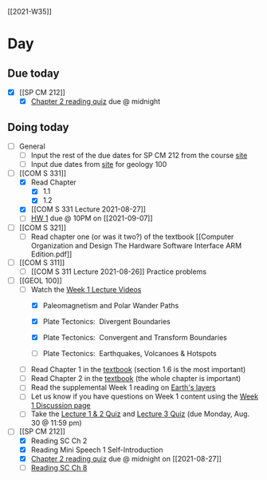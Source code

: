 [[2021-W35]]

# Day 

## Due today
- [x] [[SP CM 212]] 
	 - [x] [Chapter 2 reading quiz](https://canvas.iastate.edu/courses/84042/assignments/1475432?module_item_id=3822457) due @ midnight

## Doing today

- [ ] General
	- [ ]  Input the rest of the due dates for SP CM 212 from the course [site](https://canvas.iastate.edu/courses/84042/modules#module_495984)
	- [ ]  Input due dates from [site](https://canvas.iastate.edu/courses/82791/pages/what-is-the-schedule-of-lectures-assignments-etc-dot?module_item_id=3779819) for geology 100
- [ ] [[COM S 331]]
	- [x] Read Chapter
		- [x]  1.1 
		- [x]  1.2
	- [x] [[COM S 331 Lecture 2021-08-27]]
	- [ ] [HW 1](https://canvas.iastate.edu/courses/86358/assignments/1529811) due @ 10PM on [[2021-09-07]]
- [ ] [[COM S 321]]
	- [ ] Read chapter one (or was it two?) of the textbook [[Computer Organization and Design The Hardware Software Interface ARM Edition.pdf]]
- [ ] [[COM S 311]]
	- [ ] [[COM S 311 Lecture 2021-08-26]] Practice problems
- [ ] [[GEOL 100]]
	-  [ ] Watch the [Week 1 Lecture Videos](https://canvas.iastate.edu/courses/82791/pages/week-1-lecture-videos "Week 1 Lecture Videos")
		-  [x] Paleomagnetism and Polar Wander Paths
		-  [x] Plate Tectonics:  Divergent Boundaries
		-  [x] Plate Tectonics:  Convergent and Transform Boundaries
		-  [ ] Plate Tectonics:  Earthquakes, Volcanoes & Hotspots


 	- [ ]  Read Chapter 1 in the [textbook](https://canvas.iastate.edu/courses/82791/external_tools/4157) (section 1.6 is the most important)
	- [ ]  Read Chapter 2 in the [textbook](https://canvas.iastate.edu/courses/82791/external_tools/4157) (the whole chapter is important)
	-   [ ] [](https://canvas.iastate.edu/courses/71354/pages/week-1-lectures "Week 1 Lectures")Read the supplemental Week 1 reading on [Earth's layers](https://canvas.iastate.edu/courses/82791/pages/supplemental-reading-layers-in-earths-interior "Supplemental Reading - Layers in Earth's Interior")
 	- [ ]   Let us know if you have questions on Week 1 content using the [Week 1 Discussion page](https://canvas.iastate.edu/courses/82791/discussion_topics/957289 "Have questions on Week 1 content?")
	- [ ]   Take the [Lecture 1 & 2 Quiz](https://canvas.iastate.edu/courses/82791/quizzes/343323 "Lecture 1 & 2 Quiz") and [Lecture 3 Quiz](https://canvas.iastate.edu/courses/82791/quizzes/343322 "Lecture 3 Quiz") (due Monday, Aug. 30 @ 11:59 pm)
- [ ]   [[SP CM 212]]
	- [x]  Reading SC Ch 2
	- [x]  Reading Mini Speech 1 Self-Introduction
	- [x] [Chapter 2 reading quiz](https://canvas.iastate.edu/courses/84042/assignments/1475432?module_item_id=3822457) due @ midnight on [[2021-08-27]]
	- [ ] [Reading SC Ch 8](https://canvas.iastate.edu/courses/84042/assignments/1475601?module_item_id=3822502)